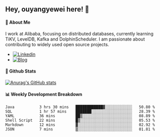 ## Hey, ouyangyewei here! :wave:

#### :rocket: About Me
I work at Alibaba, focusing on distributed databases, currently learning TiKV, LevelDB, Kafka and DolphinScheduler. I am passionate about contributing to widely used open source projects.

- [![Linkedin](https://img.shields.io/badge/LinkedIn-ouyangyewei-blue)](https://www.linkedin.com/in/ouyangyewei/)
- [![Blog](https://img.shields.io/badge/Blog-yeweiouyang-orange)](https://blog.csdn.net/yeweiouyang)

#### :star2: Github Stats
[![Anurag's GitHub stats](https://github-readme-stats.vercel.app/api?username=ouyangyewei&show_icons=true&cache_seconds=3600&theme=tokyonight)](https://github.com/anuraghazra/github-readme-stats)

#### :bar_chart: Weekly Development Breakdown
<!--START_SECTION:waka-->

```text
Java           3 hrs 30 mins   ████████████▓░░░░░░░░░░░░   50.80 %
SQL            1 hr 57 mins    ███████░░░░░░░░░░░░░░░░░░   28.39 %
YAML           36 mins         ██▒░░░░░░░░░░░░░░░░░░░░░░   08.89 %
Shell Script   22 mins         █▒░░░░░░░░░░░░░░░░░░░░░░░   05.53 %
Markdown       12 mins         ▓░░░░░░░░░░░░░░░░░░░░░░░░   02.92 %
JSON           7 mins          ▒░░░░░░░░░░░░░░░░░░░░░░░░   01.81 %
```

<!--END_SECTION:waka-->
